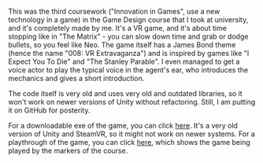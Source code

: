 This was the third coursework ("Innovation in Games", use a new technology in a game) in the Game Design course that I took at university, and it's completely made by me. It's a VR game, and it's about time stopping like in "The Matrix" - you can slow down time and grab or dodge bullets, so you feel like Neo. The game itself has a James Bond theme (hence the name "008: VR Extravaganza") and is inspired by games like "I Expect You To Die" and "The Stanley Parable". I even managed to get a voice actor to play the typical voice in the agent's ear, who introduces the mechanics and gives a short introduction.

The code itself is very old and uses very old and outdated libraries, so it won't work on newer versions of Unity without refactoring. Still, I am putting it on GitHub for posterity.


For a downloadable exe of the game, you can click [here](https://ioiototm.itch.io/008-vr-extravaganza). It's a very old version of Unity and SteamVR, so it might not work on newer systems.
For a playthrough of the game, you can click [here](https://www.youtube.com/watch?v=WKTwLkeMIdQ&list=PLITcD5eG9Xv0I6lWPmTrwjuq59tZjw3zf&index=7), which shows the game being played by the markers of the course.